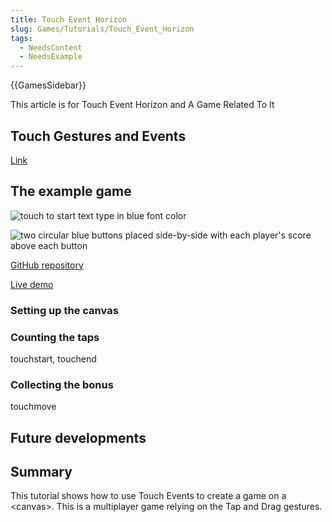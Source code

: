 ```yaml
---
title: Touch Event Horizon
slug: Games/Tutorials/Touch_Event_Horizon
tags:
  - NeedsContent
  - NeedsExample
---
```

{{GamesSidebar}}

This article is for Touch Event Horizon and A Game Related To It

## Touch Gestures and Events

[Link](/en-US/docs/Web/Apps/Fundamentals/User_input_methods/Touch_Gestures_and_Events)

## The example game

![touch to start text type in blue font color](touch-to-start.png)

![two circular blue buttons placed side-by-side with each player's score above each button](tapping.png)

[GitHub repository](https://github.com/EnclaveGames/Touch-Event-Horizon)

[Live demo](https://touch.enclavegames.com/)

### Setting up the canvas

### Counting the taps

touchstart, touchend

### Collecting the bonus

touchmove

## Future developments

## Summary

This tutorial shows how to use Touch Events to create a game on a \<canvas>. This is a multiplayer game relying on the Tap and Drag gestures.
